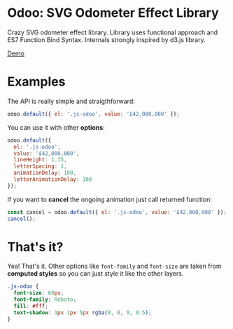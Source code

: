 Odoo: SVG Odometer Effect Library
======
Crazy SVG odometer effect library. Library uses functional approach and ES7 Function Bind Syntax. Internals strongly inspired by d3.js library.

[Demo](https://coderitual.github.io/odoo/examples/)

Examples
======
The API is really simple and straigthforward:
```js
odoo.default({ el: '.js-odoo', value: '£42,000,000' });
```

You can use it with other **options**:
```js
odoo.default({
  el: '.js-odoo',
  value: '£42,000,000',
  lineHeight: 1.35,
  letterSpacing: 1,
  animationDelay: 100,
  letterAnimationDelay: 100
});
```
If you want to **cancel** the ongoing animation just call returned function:
```js
const cancel = odoo.default({ el: '.js-odoo', value: '£42,000,000' });
cancel();
```

That's it?
=====
Yea! That's it. Other options like `font-family` and `font-size` are taken from **computed styles** so you can just style it like the other layers.
```css
.js-odoo {
  font-size: 60px;
  font-family: Roboto;
  fill: #fff;
  text-shadow: 1px 1px 5px rgba(0, 0, 0, 0.5);
}
```
